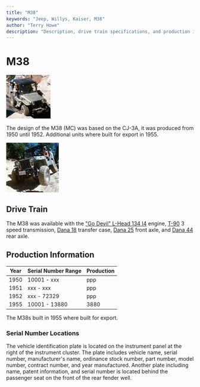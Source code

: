 ```yaml
---
title: "M38"
keywords: "Jeep, Willys, Kaiser, M38"
author: "Terry Howe"
description: "Description, drive train specifications, and production information for the Willys Jeep M38"
---
```

# M38

[![](../img/m38s_.gif)](../img/m38s.gif)

The design of the M38 (MC) was based on the CJ-3A, it was produced from 1950 until 1952. Additional units where built for export in 1955.

[![](../img/m38f_.gif)](../img/m38f.gif)

## Drive Train

The M38 was available with the ["Go Devil" L-Head 134 I4](/engine/factory/godevil134.md) engine, [T-90](/transmission/factory/t90.md) 3 speed transmission, [Dana 18](/xfer/factory/d18.md) transfer case, [Dana 25](/axle/factory/d25.md) front axle, and [Dana 44](/axle/factory/d44.md) rear axle.

## Production Information

| Year | Serial Number Range | Production |
|------|---------------------|------------|
| 1950 | 10001 - xxx         | ppp        |
| 1951 | xxx - xxx           | ppp        |
| 1952 | xxx - 72329         | ppp        |
| 1955 | 10001 - 13880       | 3880       |

The M38s built in 1955 where built for export.

### Serial Number Locations

The vehicle identification plate is located on the instrument panel at the right of the instrument cluster. The plate includes vehicle name, serial number, manufacturer's name, ordinance stock number, part number, model number, contract number, and year manufactured. Another plate including name, patent information, and serial number is located behind the passenger seat on the front of the rear fender well.